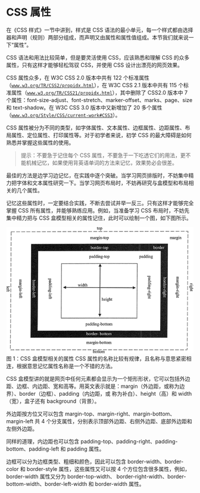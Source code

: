 # CSS 属性

在《CSS 样式》一节中讲到，样式是 CSS 语法的最小单元，每一个样式都由选择器和声明（规则）两部分组成，而声明又由属性和属性值组成。本节我们就来说一下“属性”。

CSS 语法和用法比较简单，但是要灵活使用 CSS，应该熟悉和理解 CSS 的众多属性，只有这样才能够轻松驾驭 CSS，并使用 CSS 设计出漂亮的网页效果。

CSS 属性众多，在 W3C CSS 2.0 版本中共有 122 个标准属性（[`www.w3.org/TR/CSS2/propidx.html`](https://www.w3.org/TR/CSS2/propidx.html)），在 W3C CSS 2.1 版本中共有 115 个标准属性（[`www.w3.org/TR/CSS21/propidx.html`](https://www.w3.org/TR/CSS21/propidx.html)），其中删除了 CSS2.0 版本中 7 个属性：font-size-adjust、font-stretch、marker-offset、marks、page、size 和 text-shadow。在 W3C CSS 3.0 版本中又新增加了 20 多个属性（[`www.w3.org/Style/CSS/current-work#CSS3`](https://www.w3.org/Style/CSS/current-work#CSS3)）。

CSS 属性被分为不同的类型，如字体属性、文本属性、边框属性、边距属性、布局属性、定位属性、打印属性等。对于初学者来说，初学 CSS 的最大障碍是如何熟悉并掌握这些属性的使用。

> 提示：不要急于记住每个 CSS 属性，不要急于一下吃透它们的用法，更不能机械记忆，如果使用背英语单词的方法来记忆，效果势必会很差。

最佳的方法是边学习边记忆，在实践中逐个突破。当学习网页排版时，不妨集中精力把字体和文本属性研究一下。当学习网页布局时，不妨再研究与盒模型和布局相关的几个属性。

记忆这些属性时，一定要结合实践，不断去尝试并举一反三。只有这样才能够完全掌握 CSS 所有属性，并能够熟练应用。例如，当准备学习 CSS 布局时，不妨先集中精力把与 CSS 盒模型相关的属性记住，此时可以绘制一个图，如下图所示。

![CSS 盒模型相关的属性](img/d18190b0317ff4837a4216ee40fddaa7.jpg)
图 1：CSS 盒模型相关的属性
CSS 属性的名称比较有规律，且名称与意思紧密相连，根据意思记忆属性名称是一个不错的方法。

CSS 盒模型讲的就是网页中任何元素都会显示为一个矩形形状，它可以包括外边距、边框、内边距、宽和高等。用英文表示就是：margin（外边距，或称为边界）、border（边框）、padding（内边距，或 称为补白）、height（高）和 width（宽），盒子还有 background（背景）。

外边距按方位又可以包含 margin-top、margin-right、margin-bottom、margin-left 共 4 个分支属性，分别表示顶部外边距、右侧外边距、底部外边距和左侧外边距。

同样的道理，内边距也可以包含 padding-top、padding-right、padding-bottom、padding-left 和 padding 属性。

边框可以分为边框类型、粗细和颜色，因此可以包含 border-width、border-color 和 border-style 属性，这些属性又可以按 4 个方位包含很多属性，例如，border-width 属性又分为 border-top-width、 border-right-width、border-bottom-width、border-left-width 和 border-width 属性。